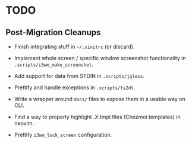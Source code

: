 TODO
====

Post-Migration Cleanups
-----------------------
* Finish integrating stuff in `~/.xinitrc` (or discard).

* Implement whole screen / specific window screenshot functionality in
  `.scripts/i3wm_make_screenshot`.

* Add support for data from STDIN in `.scripts/jqless`.

* Prettify and handle exceptions in `.scripts/ts2dt`.

* Write a wrapper around `docs/` files to expose them in a usable way on CLI.

* Find a way to properly highlight .X.tmpl files (Chezmoi templates) in neovim.

* Prettify `i3wm_lock_screen` configuration.
